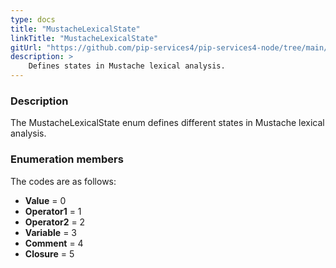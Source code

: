 ```yaml
---
type: docs
title: "MustacheLexicalState"
linkTitle: "MustacheLexicalState"
gitUrl: "https://github.com/pip-services4/pip-services4-node/tree/main/pip-services4-expressions-node"
description: > 
    Defines states in Mustache lexical analysis.
---
```


### Description

The MustacheLexicalState enum defines different states in Mustache lexical analysis.


### Enumeration members

The codes are as follows:

- **Value** = 0
- **Operator1** = 1
- **Operator2** = 2
- **Variable** = 3
- **Comment** = 4
- **Closure** = 5
